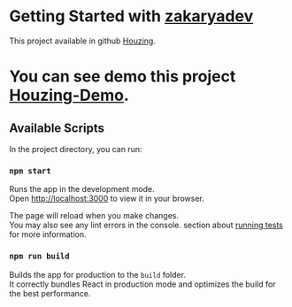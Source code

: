# Getting Started with [zakaryadev](https://github.com/zakaryadev)

This project available in github [Houzing](https://github.com/zakaryadev/houzing).

# You can see demo this project [Houzing-Demo](https://github.com/zakaryadev/houzing).

## Available Scripts

In the project directory, you can run:

### `npm start`

Runs the app in the development mode.\
Open [http://localhost:3000](http://localhost:3000) to view it in your browser.

The page will reload when you make changes.\
You may also see any lint errors in the console.
 section about [running tests](https://facebook.github.io/create-react-app/docs/running-tests) for more information.

### `npm run build`

Builds the app for production to the `build` folder.\
It correctly bundles React in production mode and optimizes the build for the best performance.
